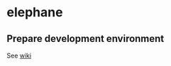 # elephane

## Prepare development environment
See [wiki](https://github.com/huzhihao2002/elephane/wiki)

